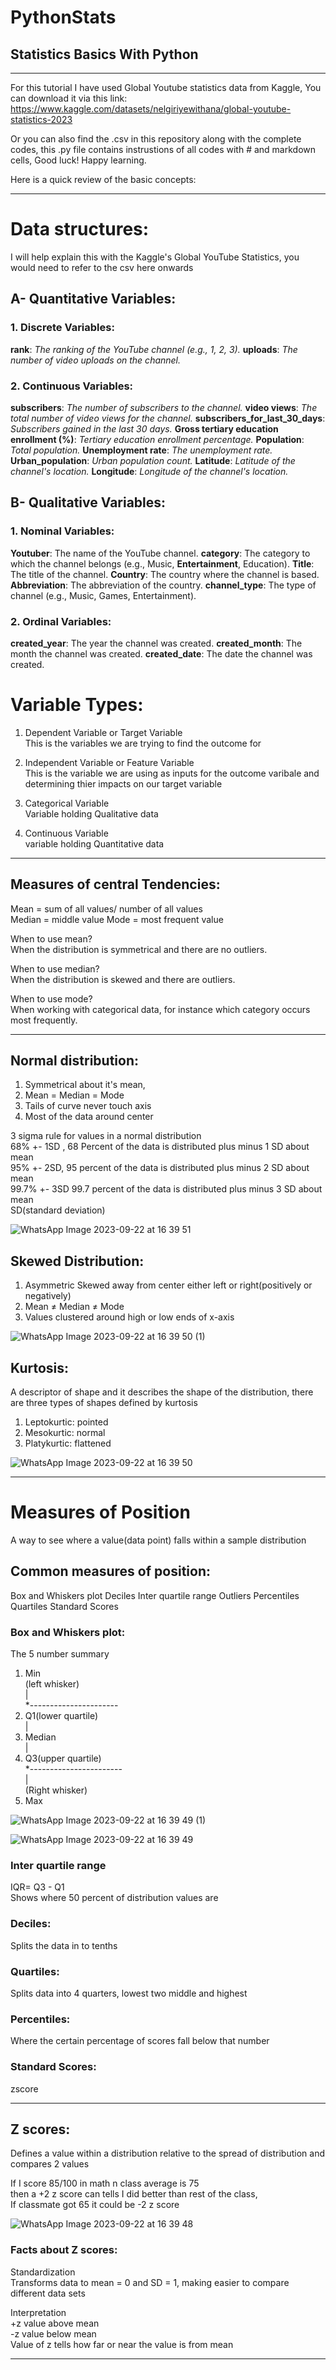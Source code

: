 # PythonStats
## Statistics Basics With Python   
-------------------------------------------------------------------------------------------------
For this tutorial I have used Global Youtube statistics data from Kaggle, You can download it via this link: https://www.kaggle.com/datasets/nelgiriyewithana/global-youtube-statistics-2023

Or you can also find the .csv in this repository along with the complete codes, this .py file contains instrustions of all codes with # and markdown cells, Good luck! Happy learning.

Here is a quick review of the basic concepts:     

***************************************************************************************************


# Data structures:
I will help explain this with the Kaggle's Global YouTube Statistics, you would need to refer to the csv here onwards

## A- Quantitative Variables:

### 1. Discrete Variables:
**rank**: *The ranking of the YouTube channel (e.g., 1, 2, 3).*
**uploads**: *The number of video uploads on the channel.*

### 2. Continuous Variables:
**subscribers**: *The number of subscribers to the channel.*
**video views**: *The total number of video views for the channel.*
**subscribers_for_last_30_days**: *Subscribers gained in the last 30 days.*
**Gross tertiary education enrollment (%)**: *Tertiary education enrollment percentage.*
**Population**: *Total population.*
**Unemployment rate**: *The unemployment rate.*
**Urban_population**: *Urban population count.*
**Latitude**: *Latitude of the channel's location.*
**Longitude**: *Longitude of the channel's location.*

## B- Qualitative Variables:

### 1. Nominal Variables:
**Youtuber**: The name of the YouTube channel.
**category**: The category to which the channel belongs (e.g., Music, **Entertainment**, Education).
**Title**: The title of the channel.
**Country**: The country where the channel is based.
**Abbreviation**: The abbreviation of the country.
**channel_type**: The type of channel (e.g., Music, Games, Entertainment).

### 2. Ordinal Variables:
**created_year**: The year the channel was created.
**created_month**: The month the channel was created.
**created_date**: The date the channel was created.



# Variable Types:

1. Dependent Variable or Target Variable  
This is the variables we are trying to find the outcome for   

2. Independent Variable or Feature Variable   
This is the variable we are using as inputs for the outcome varibale and determining thier impacts on our target variable  

3. Categorical Variable  
Variable holding Qualitative data  
  
4. Continuous Variable  
variable holding Quantitative data  





-------------------------------------------------------------------------------------------

## Measures of central Tendencies:
Mean   = sum of all values/ number of all values   
Median = middle value 
Mode   = most frequent value  

When to use mean?   
When the distribution is symmetrical and there are no outliers.   

When to use median?   
When the distribution is skewed and there are outliers.    

When to use mode?   
When working with categorical data, for instance which category occurs most frequently.   


-------------------------------------------------------------------------------------------------
## Normal distribution:    

1. Symmetrical about it's mean,    
2. Mean = Median = Mode    
3. Tails of curve never touch axis    
4. Most of the data around center    

3 sigma rule for values in a normal distribution     
68% +- 1SD , 68 Percent of the data is distributed plus minus 1 SD about mean  
95%  +- 2SD, 95 percent of the data is distributed plus minus 2 SD about mean  
99.7% +- 3SD  99.7 percent of the data is distributed plus minus 3 SD about mean  
SD(standard deviation)     

![WhatsApp Image 2023-09-22 at 16 39 51](https://github.com/huddaluni/PythonStats/assets/117635800/0a3a3cb4-f12e-48df-b2cd-7ecbb5705a32)     



## Skewed Distribution:   

1. Asymmetric Skewed away from center either left or right(positively or negatively)   
2. Mean ≠ Median ≠ Mode   
3. Values clustered around high or low ends of x-axis

![WhatsApp Image 2023-09-22 at 16 39 50 (1)](https://github.com/huddaluni/PythonStats/assets/117635800/39c16753-16b7-4c4f-8ae3-148f37b24e5a)    




## Kurtosis:

A descriptor of shape and it describes the shape of the distribution, there are three types of shapes defined by kurtosis
1. Leptokurtic: pointed   
2. Mesokurtic: normal   
3. Platykurtic: flattened


![WhatsApp Image 2023-09-22 at 16 39 50](https://github.com/huddaluni/PythonStats/assets/117635800/985e40cd-c5f2-451f-8495-a496d00a6213)    





-------------------------------------------------------------------------------------------------  

# Measures of Position 
A way to see where a value(data point) falls within a sample distribution

## Common measures of position:
Box and Whiskers plot
Deciles
Inter quartile range
Outliers
Percentiles
Quartiles
Standard Scores

### Box and Whiskers plot:
The 5 number summary  

1. Min     
(left whisker)   
|    
*----------------------   
 2. Q1(lower quartile)    
|    
3. Median   
|    
4. Q3(upper quartile)    
*-----------------------   
|    
(Right whisker)    
5. Max





![WhatsApp Image 2023-09-22 at 16 39 49 (1)](https://github.com/huddaluni/PythonStats/assets/117635800/0475d342-3b74-4c0f-bd4f-e2dabd7ac015)





![WhatsApp Image 2023-09-22 at 16 39 49](https://github.com/huddaluni/PythonStats/assets/117635800/0e23021c-0ee9-4e6a-a414-972e60ab49d0)   






### Inter quartile range   
IQR= Q3 - Q1     
Shows where 50 percent of distribution values are   

### Deciles:    
Splits the data in to tenths    
   
### Quartiles:   
Splits data into 4 quarters, lowest two middle and highest     
    
### Percentiles:    
Where the certain percentage of scores fall below that number   
    
### Standard Scores: 
zscore   


-------------------------------------------------------------------------------------------------

## Z scores:    
Defines a value within a distribution relative to the spread of distribution and compares 2 values   

If I score 85/100 in math n class average is 75   
then a +2 z score can tells I did better than rest of the class,   
If classmate got 65 it could be -2 z score   



![WhatsApp Image 2023-09-22 at 16 39 48](https://github.com/huddaluni/PythonStats/assets/117635800/60e14e23-ced9-437c-a757-5e4d25160840)   






### Facts about Z scores:   
Standardization   
Transforms data to mean = 0 and SD = 1, making easier to compare different data sets   

Interpretation   
+z value above mean   
-z value below mean   
Value of z tells how far or near the value is from mean   


-------------------------------------------------------------------------------------------------


